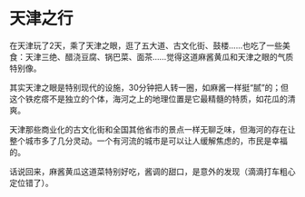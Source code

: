 # 天津之行

在天津玩了2天，乘了天津之眼，逛了五大道、古文化街、鼓楼......也吃了一些美食：天津三绝、醋浇豆腐、锅巴菜、面茶......觉得这道麻酱黄瓜和天津之眼的气质特别像。

其实天津之眼是特别现代的设施，30分钟把人转一圈，如麻酱一样挺“腻”的；但这个铁疙瘩不是独立的个体，海河之上的地理位置是它最精髓的特质，如花瓜的清爽。

天津那些商业化的古文化街和全国其他省市的景点一样无聊乏味，但海河的存在让整个城市多了几分灵动。一个有河流的城市是可以让人缓解焦虑的，市民是幸福的。

话说回来，麻酱黄瓜这道菜特别好吃，酱调的甜口，是意外的发现（滴滴打车粗心定位错了）。
